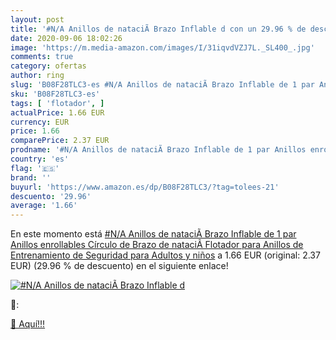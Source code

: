 ```yaml
---
layout: post
title: '#N/A Anillos de nataciÃ Brazo Inflable d con un 29.96 % de descuento'
date: 2020-09-06 18:02:26
image: 'https://m.media-amazon.com/images/I/31iqvdVZJ7L._SL400_.jpg'
comments: true
category: ofertas
author: ring
slug: 'B08F28TLC3-es #N/A Anillos de nataciÃ Brazo Inflable de 1 par Anillos...'
sku: 'B08F28TLC3-es'
tags: [ 'flotador', ]
actualPrice: 1.66 EUR
currency: EUR
price: 1.66
comparePrice: 2.37 EUR
prodname: '#N/A Anillos de nataciÃ Brazo Inflable de 1 par Anillos enrollables Círculo de Brazo de nataciÃ Flotador para Anillos de Entrenamiento de Seguridad para Adultos y niños'
country: 'es'
flag: '🇪🇸'
brand: ''
buyurl: 'https://www.amazon.es/dp/B08F28TLC3/?tag=tolees-21'
descuento: '29.96'
average: '1.66'
---
```


En este momento está [#N/A Anillos de nataciÃ Brazo Inflable de 1 par Anillos enrollables Círculo de Brazo de nataciÃ Flotador para Anillos de Entrenamiento de Seguridad para Adultos y niños](https://www.amazon.es/dp/B08F28TLC3/?tag=tolees-21) a 1.66 EUR (original: 2.37 EUR) (29.96 %  de descuento) en el siguiente enlace!

[![#N/A Anillos de nataciÃ Brazo Inflable d](https://m.media-amazon.com/images/I/31iqvdVZJ7L._SL400_.jpg)](https://www.amazon.es/dp/B08F28TLC3/?tag=tolees-21)

🔎:


[🛒 Aquí!!!](https://www.amazon.es/dp/B08F28TLC3/?tag=tolees-21)
